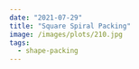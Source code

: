 ```yaml
---
date: "2021-07-29"
title: "Square Spiral Packing"
image: /images/plots/210.jpg
tags:
  - shape-packing
---
```

